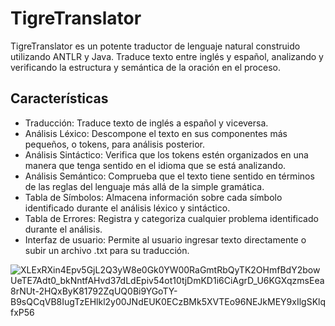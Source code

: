 # TigreTranslator
TigreTranslator es un potente traductor de lenguaje natural construido utilizando ANTLR y Java. Traduce texto entre inglés y español, analizando y verificando la estructura y semántica de la oración en el proceso.

## Características
- Traducción: Traduce texto de inglés a español y viceversa.
- Análisis Léxico: Descompone el texto en sus componentes más pequeños, o tokens, para análisis posterior.
- Análisis Sintáctico: Verifica que los tokens estén organizados en una manera que tenga sentido en el idioma que se está analizando.
- Análisis Semántico: Comprueba que el texto tiene sentido en términos de las reglas del lenguaje más allá de la simple gramática.
- Tabla de Símbolos: Almacena información sobre cada símbolo identificado durante el análisis léxico y sintáctico.
- Tabla de Errores: Registra y categoriza cualquier problema identificado durante el análisis.
- Interfaz de usuario: Permite al usuario ingresar texto directamente o subir un archivo .txt para su traducción.

![XLExRXin4Epv5GjL2Q3yW8e0Gk0YW00RaGmtRbQyTK2OHmfBdY2bowUeTE7Adt0_bkNntfAHvd37dLdEpiv54ot10tjDmKD1i6CiAgrD_U6KGXqzmsEea8rNUt-2HQxByK81792ZqUQ0Bi9YGoTY-B9sQCqVB8IugTzEHlkl2y00JNdEUK0ECzBMk5XVTEo96NEJkMEY9xIlgSKlqfxP56](https://github.com/he1ox/TigreTranslator/assets/68780219/42746b01-dd61-43c4-bb52-846600b5a7da)
